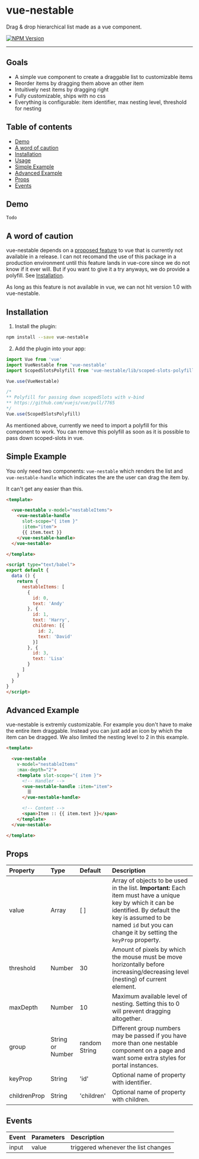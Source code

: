 # vue-nestable

Drag & drop hierarchical list made as a vue component.

[![NPM Version][npm-image]][npm-url]

[npm-image]: https://img.shields.io/npm/v/vue-nestable.svg?style=flat-square
[npm-url]: https://www.npmjs.com/package/vue-nestable

<hr />

## Goals
  - A simple vue component to create a draggable list to customizable items
  - Reorder items by dragging them above an other item
  - Intuitively nest items by dragging right
  - Fully customizable, ships with no css
  - Everything is configurable: item identifier, max nesting level, threshold for nesting


## Table of contents
  * [Demo](#Demo)
  * [A word of caution](#a-word-of-caution)
  * [Installation](#installation)
  * [Usage](#usage)
  * [Simple Example](#simple-example)
  * [Advanced Example](#advanced-example)
  * [Props](#props)
  * [Events](#events)


## Demo
```
Todo
```


## A word of caution

vue-nestable depends on a [proposed feature](https://github.com/vuejs/vue/pull/7765) to vue that is currently not available in a release.
I can not recomand the use of this package in a production environment until this feature lands in vue-core since we do not know if it ever will.
But if you want to give it a try anyways, we do provide a polyfill. See [Installation](#installation).

As long as this feature is not available in vue, we can not hit version 1.0 with vue-nestable.


## Installation

1. Install the plugin:

```sh
npm install --save vue-nestable
```

2. Add the plugin into your app:

```js
import Vue from 'vue'
import VueNestable from 'vue-nestable'
import ScopedSlotsPolyfill from 'vue-nestable/lib/scoped-slots-polyfill'

Vue.use(VueNestable)

/*
** Polyfill for passing down scopedSlots with v-bind
** https://github.com/vuejs/vue/pull/7765
*/
Vue.use(ScopedSlotsPolyfill)
```

As mentioned above, currently we need to import a polyfill for this component to work.
You can remove this polyfill as soon as it is possible to pass down scoped-slots in vue.


## Simple Example

You only need two components: `vue-nestable` which renders the list and `vue-nestable-handle` which indicates the are the user can drag the item by.

It can't get any easier than this. 

```html
<template>

  <vue-nestable v-model="nestableItems">
    <vue-nestable-handle
      slot-scope="{ item }"
      :item="item">
      {{ item.text }}
    </vue-nestable-handle>
  </vue-nestable>

</template>

<script type="text/babel">
export default {
  data () {
    return {
      nestableItems: [
        {
          id: 0,
          text: 'Andy'
        }, {
          id: 1,
          text: 'Harry',
          children: [{
            id: 2,
            text: 'David'
          }]
        }, {
          id: 3,
          text: 'Lisa'
        }
      ]
    }
  }
}
</script>
```

## Advanced Example

vue-nestable is extremly customizable. For example you don't have to make the entire item draggable. Instead you can just add an icon by which the item can be dragged. We also limited the nesting level to 2 in this example.

```html
<template>

  <vue-nestable
    v-model="nestableItems"
    :max-depth="2">
    <template slot-scope="{ item }">
      <!-- Handler -->
      <vue-nestable-handle :item="item">
        ☰
      </vue-nestable-handle>

      <!-- Content -->
      <span>Item :: {{ item.text }}</span>
    </template>
  </vue-nestable>

</template>
```


## Props
| Property     | Type             | Default       | Description                                                                                                                                                                                                                     |
| :----------- | :--------------- | :------------ | :------------------------------------------------------------------------------------------------------------------------------------------------------------------------------------------------------------------------------ |
| value        | Array            | [ ]           | Array of objects to be used in the list. **Important:** Each item must have a unique key by which it can be identified. By default the key is assumed to be named `id` but you can change it by setting the `keyProp` property. |
| threshold    | Number           | 30            | Amount of pixels by which the mouse must be move horizontally before increasing/decreasing level (nesting) of current element.                                                                                                  |
| maxDepth     | Number           | 10            | Maximum available level of nesting. Setting this to 0 will prevent dragging altogether.                                                                                                                                         |
| group        | String or Number | random String | Different group numbers may be passed if you have more than one nestable component on a page and want some extra styles for portal instances.                                                                                   |
| keyProp      | String           | 'id'          | Optional name of property with identifier.                                                                                                                                                                                      |
| childrenProp | String           | 'children'    | Optional name of property with children.                                                                                                                                                                                        |

## Events
| Event | Parameters | Description                         |
| :---- | :--------- | :---------------------------------- |
| input | value      | triggered whenever the list changes |

